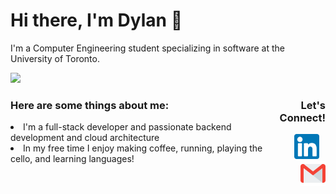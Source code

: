 <h1 align="left"> Hi there, I'm Dylan 👋 </h1>



I'm a Computer Engineering student specializing in software at the University of Toronto.
<br>

<img src="https://github.com/Anmol-Baranwal/Cool-GIFs-For-GitHub/assets/74038190/0c7eb6ed-663b-4ce4-bfbd-18239a38ba1b" width="850" />

<div style="display:flex; justify-content:space-between; max-width:850px">
    <div align="left" display="inline" style="border-color: white">
        <h3>Here are some things about me:</h3>
        <li>I'm a full-stack developer and passionate backend development and cloud architecture</li>
        <li>In my free time I enjoy making coffee, running, playing the cello, and learning languages!</li>
    </div>
    <div align="right" display="inline">
    <h3> Let's Connect! </h3>
        <a href="https://www.linkedin.com/in/dylncheng/"><img src="./linkedin-icon.png" height=40 style="margin-right: 10px"/></a>
        <a href="mailto:dylan.cheng@mail.utoronto.ca"><img src="./mail-icon.png" height=40/></a>
    </div>
</div>

<!--
<a href="https://www.freepik.com/icon/linkedin_3536505#fromView=keyword&page=1&position=5&uuid=05fcf283-d151-406c-93ae-2bd07691160b">Icon by riajulislam</a>
<a href="https://www.flaticon.com/free-icons/gmail" title="gmail icons">Gmail icons created by Pixel perfect - Flaticon</a>


